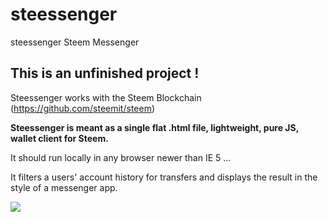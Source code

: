 # steessenger
steessenger Steem Messenger

## This is an unfinished project !

Steessenger works with the Steem Blockchain (https://github.com/steemit/steem)

**Steessenger is meant as a single flat .html file, lightweight, pure JS, wallet client for Steem.**

It should run locally in any browser newer than IE 5 ...

It filters a users' account history for transfers and displays the result in the style of a messenger app.

![](https://i.imgur.com/KseCTQa.png)
